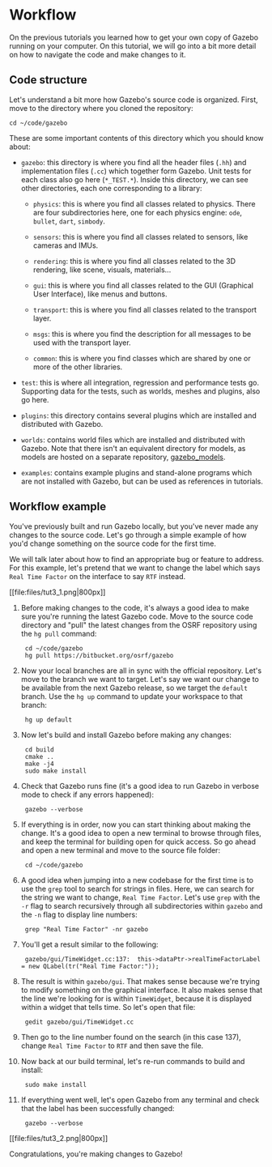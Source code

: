 # Workflow

On the previous tutorials you learned how to get your own copy of Gazebo
running on your computer. On this tutorial, we will go into a bit more
detail on how to navigate the code and make changes to it.

## Code structure

Let's understand a bit more how Gazebo's source code is organized. First,
move to the directory where you cloned the repository:

    cd ~/code/gazebo

These are some important contents of this directory which you should know about:

* `gazebo`: this directory is where you find all the header files (`.hh`) and
implementation files (`.cc`) which together form Gazebo. Unit tests for each class
also go here (`*_TEST.*`).
Inside this directory, we can see other directories, each one corresponding to a
library:

    * `physics`: this is where you find all classes related to physics. There
                 are four subdirectories here, one for each physics engine:
                 `ode`, `bullet`, `dart`, `simbody`.

    * `sensors`: this is where you find all classes related to sensors, like
                 cameras and IMUs.

    * `rendering`: this is where you find all classes related to the 3D
                   rendering, like scene, visuals, materials...

    * `gui`: this is where you find all classes related to the GUI (Graphical
             User Interface), like menus and buttons.

    * `transport`: this is where you find all classes related to the transport
                   layer.

    * `msgs`: this is where you find the description for all messages to be
              used with the transport layer.

    * `common`: this is where you find classes which are shared by one or more
                of the other libraries.

* `test`: this is where all integration, regression and performance tests go.
Supporting data for the tests, such as worlds, meshes and plugins, also go here.

* `plugins`: this directory contains several plugins which are installed and
distributed with Gazebo.

* `worlds`: contains world files which are installed and distributed with
Gazebo. Note that there isn't an equivalent directory for models, as models are
hosted on a separate repository,
[gazebo_models](https://bitbucket.org/osrf/gazebo_models/).

* `examples`: contains example plugins and stand-alone programs which are not
installed with Gazebo, but can be used as references in tutorials.

## Workflow example

You've previously built and run Gazebo locally, but you've never made any changes
to the source code. Let's go through a simple example of how you'd change something
on the source code for the first time.

We will talk later about how to find an appropriate bug or feature to address.
For this example, let's pretend that we want to change the label which says
`Real Time Factor` on the interface to say `RTF` instead.

[[file:files/tut3_1.png|800px]]


1. Before making changes to the code, it's always a good idea to make sure you're
running the latest Gazebo code. Move to the source code directory and "pull" the
latest changes from the OSRF repository using the `hg pull` command:

        cd ~/code/gazebo
        hg pull https://bitbucket.org/osrf/gazebo

1. Now your local branches are all in sync with the official repository. Let's
move to the branch we want to target. Let's say we want our change to be available
from the next Gazebo release, so we target the `default` branch. Use the `hg up`
command to update your workspace to that branch:

        hg up default

1. Now let's build and install Gazebo before making any changes:

        cd build
        cmake ..
        make -j4
        sudo make install

1. Check that Gazebo runs fine (it's a good idea to run Gazebo in verbose mode
   to check if any errors happened):

        gazebo --verbose

1. If everything is in order, now you can start thinking about making the change.
It's a good idea to open a new terminal to browse through files, and keep the
terminal for building open for quick access. So go ahead and open a new terminal
and move to the source file folder:

        cd ~/code/gazebo

1. A good idea when jumping into a new codebase for the first time is to use the
`grep` tool to search for strings in files. Here, we can search for the string
we want to change, `Real Time Factor`. Let's use `grep` with the `-r` flag to
search recursively through all subdirectories within `gazebo` and the `-n` flag
to display line numbers:

        grep "Real Time Factor" -nr gazebo

1. You'll get a result similar to the following:

        gazebo/gui/TimeWidget.cc:137:  this->dataPtr->realTimeFactorLabel = new QLabel(tr("Real Time Factor:"));

1. The result is within `gazebo/gui`. That makes sense because we're
trying to modify something on the graphical interface. It also makes sense
that the line we're looking for is within `TimeWidget`, because it is
displayed within a widget that tells time. So let's open that file:

        gedit gazebo/gui/TimeWidget.cc

1. Then go to the line number found on the search (in this case 137), change
`Real Time Factor` to `RTF` and then save the file.

1. Now back at our build terminal, let's re-run commands to build and install:

        sudo make install

1. If everything went well, let's open Gazebo from any terminal and check that the
label has been successfully changed:

        gazebo --verbose

[[file:files/tut3_2.png|800px]]

Congratulations, you're making changes to Gazebo!
